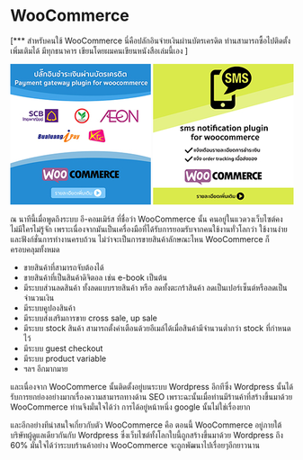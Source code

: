 # WooCommerce

\[\*\*\* สำหรับคนใช้ WooCommerce นี่คือปลักอินจ่ายเงินผ่านบัตรเครดิต ท่านสามารถซื้อไปติดตั้งเพิ่มเติมได้ มีทุกธนาคาร เขียนโดยผมคนเขียนหนังสือเล่มนี้เอง \]

[![](/assets/woocommerce_thai_payment.jpg)](http://boostpress.com/product-category/wordpress-plugin/payment-gateway/)            [![](/assets/woocommerce_sms_payment.jpg)](http://boostpress.com/product-category/wordpress-plugin/sms/)



ณ นาทีนี้เมื่อพูดถึงระบบ อี-คอมเมิร์ส ที่ชื่อว่า WooCommerce นั้น คนอยู่ในแวดวงเว็บไซต์คงไม่มีใครไม่รู้จัก เพราะเนื่องจากมันเป็นเครื่องมือที่ได้รับการยอมรับจากคนใช้งานทั่วโลกว่า ใช้งานง่าย และฟังก์ชั่นการทำงานครบถ้วน ไม่ว่าจะเป็นการขายสินค้าลักษณะไหน WooCommerce ก็ครอบคลุมทั้งหมด

* ขายสินค้าที่สามารถจับต้องได้
* ขายสินค้าที่เป็นสินค้าดิจิตอล เช่น e-book เป็นต้น
* มีระบบส่วนลดสินค้า ทั้งลดแบบรายสินค้า หรือ ลดทั้งตะกร้าสินค้า ลดเป็นเปอร์เซ็นต์หรือลดเป็นจำนวนเงิน
* มีระบบคูปองสินค้า
* มีระบบส่งเสริมการขาย cross sale, up sale
* มีระบบ stock สินค้า สามารถตั้งค่าเตือนด้วยอีเมล์ได้เมื่อสินค้ามีจำนวนต่ำกว่า stock ที่กำหนดไว้
* มีระบบ guest checkout
* มีระบบ product variable
* ฯลฯ อีกมากมาย

และเนื่องจาก WooCommerce นั้นติดตั้งอยู่บนระบบ Wordpress อีกทีซึ่ง Wordpress นั้นได้รับการยกย่องอย่างมากเรื่องความสามารถทางด้าน SEO เพราะฉะนั้นเมื่อท่านมีร้านค้าที่สร้างขึ้นมาด้วย WooCommerce ท่านจึงมั่นใจได้ว่า การได้อยู่หน้าหนึ่ง google นั้นไม่ใช่เรื่องยาก

และอีกอย่างทีน่าสนใจเกี่ยวกับตัว WooCommerce คือ ตอนนี้ WooCommerce อยู่ภายใต้บริษัทผู้ดูแลเดียวกันกับ Wordpress ซึ่งเว็บไซต์ทั้งโลกใบนี้ถูกสร้างขึ้นมาด้วย Wordpress ถึง 60% มั่นใจได้ว่าระบบร้านค้าอย่าง WooCommerce จะถูกพัฒนาไปเรื่อยๆอีกยาวนาน

